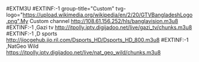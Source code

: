 #EXTM3U
#EXTINF:-1 group-title="Custom" tvg-logo="https://upload.wikimedia.org/wikipedia/en/2/20/GTVBangladeshLogo.png",My Custom channel
http://108.61.156.252/hls/banglavision.m3u8
#EXTINF:-1 ,Gazi tv
http://itpolly.iptv.digijadoo.net/live/gazi_tv/chunks.m3u8
#EXTINF:-1 ,D sports
http://jiocgehub.jio.ril.com/Dsports_HD/Dsports_HD_800.m3u8
#EXTINF:-1 ,NatGeo Wild
https://itpolly.iptv.digijadoo.net/live/nat_geo_wild/chunks.m3u8
